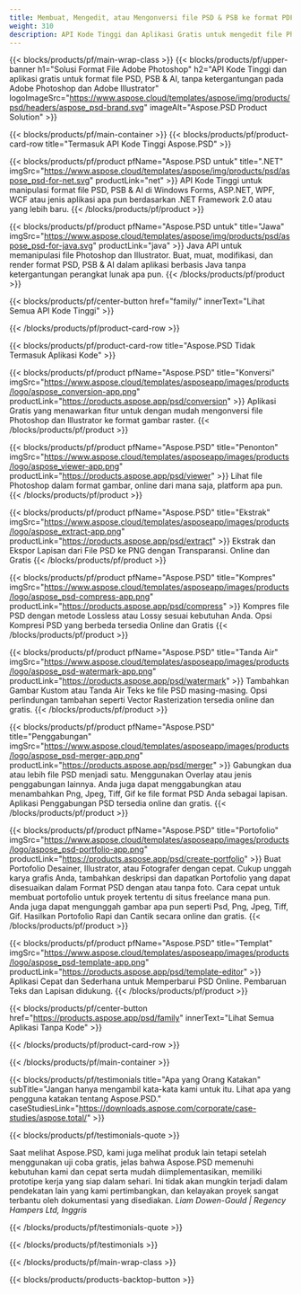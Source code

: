 ```yaml
---
title: Membuat, Mengedit, atau Mengonversi file PSD & PSB ke format PDF & gambar
weight: 310
description: API Kode Tinggi dan Aplikasi Gratis untuk mengedit file Photoshop. Kemampuan untuk memperbarui properti lapisan, menambahkan tanda air, skala putar, Konversi Raster, Flip Crop Dithering.
---
```


{{< blocks/products/pf/main-wrap-class >}}
{{< blocks/products/pf/upper-banner h1="Solusi Format File Adobe Photoshop" h2="API Kode Tinggi dan aplikasi gratis untuk format file PSD, PSB & AI, tanpa ketergantungan pada Adobe Photoshop dan Adobe Illustrator" logoImageSrc="https://www.aspose.cloud/templates/aspose/img/products/psd/headers/aspose_psd-brand.svg" imageAlt="Aspose.PSD Product Solution" >}}

{{< blocks/products/pf/main-container >}}
{{< blocks/products/pf/product-card-row title="Termasuk API Kode Tinggi Aspose.PSD" >}}

{{< blocks/products/pf/product pfName="Aspose.PSD untuk" title=".NET" imgSrc="https://www.aspose.cloud/templates/aspose/img/products/psd/aspose_psd-for-net.svg" productLink="net" >}}
API Kode Tinggi untuk manipulasi format file PSD, PSB & AI di Windows Forms, ASP.NET, WPF, WCF atau jenis aplikasi apa pun berdasarkan .NET Framework 2.0 atau yang lebih baru.
{{< /blocks/products/pf/product >}}

{{< blocks/products/pf/product pfName="Aspose.PSD untuk" title="Jawa" imgSrc="https://www.aspose.cloud/templates/aspose/img/products/psd/aspose_psd-for-java.svg" productLink="java" >}}
Java API untuk memanipulasi file Photoshop dan Illustrator. Buat, muat, modifikasi, dan render format PSD, PSB & AI dalam aplikasi berbasis Java tanpa ketergantungan perangkat lunak apa pun.
{{< /blocks/products/pf/product >}}

{{< blocks/products/pf/center-button href="family/" innerText="Lihat Semua API Kode Tinggi" >}}

{{< /blocks/products/pf/product-card-row >}}

{{< blocks/products/pf/product-card-row title="Aspose.PSD Tidak Termasuk Aplikasi Kode" >}}

{{< blocks/products/pf/product pfName="Aspose.PSD" title="Konversi" imgSrc="https://www.aspose.cloud/templates/asposeapp/images/products/logo/aspose_conversion-app.png" productLink="https://products.aspose.app/psd/conversion" >}}
Aplikasi Gratis yang menawarkan fitur untuk dengan mudah mengonversi file Photoshop dan Illustrator ke format gambar raster.
{{< /blocks/products/pf/product >}}

{{< blocks/products/pf/product pfName="Aspose.PSD" title="Penonton" imgSrc="https://www.aspose.cloud/templates/asposeapp/images/products/logo/aspose_viewer-app.png" productLink="https://products.aspose.app/psd/viewer" >}}
Lihat file Photoshop dalam format gambar, online dari mana saja, platform apa pun.
{{< /blocks/products/pf/product >}}

{{< blocks/products/pf/product pfName="Aspose.PSD" title="Ekstrak" imgSrc="https://www.aspose.cloud/templates/asposeapp/images/products/logo/aspose_extract-app.png" productLink="https://products.aspose.app/psd/extract" >}}
Ekstrak dan Ekspor Lapisan dari File PSD ke PNG dengan Transparansi. Online dan Gratis
{{< /blocks/products/pf/product >}}

{{< blocks/products/pf/product pfName="Aspose.PSD" title="Kompres" imgSrc="https://www.aspose.cloud/templates/asposeapp/images/products/logo/aspose_psd-compress-app.png" productLink="https://products.aspose.app/psd/compress" >}}
Kompres file PSD dengan metode Lossless atau Lossy sesuai kebutuhan Anda. Opsi Kompresi PSD yang berbeda tersedia Online dan Gratis
{{< /blocks/products/pf/product >}}

{{< blocks/products/pf/product pfName="Aspose.PSD" title="Tanda Air" imgSrc="https://www.aspose.cloud/templates/asposeapp/images/products/logo/aspose_psd-watermark-app.png" productLink="https://products.aspose.app/psd/watermark" >}}
Tambahkan Gambar Kustom atau Tanda Air Teks ke file PSD masing-masing. Opsi perlindungan tambahan seperti Vector Rasterization tersedia online dan gratis.
{{< /blocks/products/pf/product >}}

{{< blocks/products/pf/product pfName="Aspose.PSD" title="Penggabungan" imgSrc="https://www.aspose.cloud/templates/asposeapp/images/products/logo/aspose_psd-merger-app.png" productLink="https://products.aspose.app/psd/merger" >}}
Gabungkan dua atau lebih file PSD menjadi satu. Menggunakan Overlay atau jenis penggabungan lainnya. Anda juga dapat menggabungkan atau menambahkan Png, Jpeg, Tiff, Gif ke file format PSD Anda sebagai lapisan. Aplikasi Penggabungan PSD tersedia online dan gratis.
{{< /blocks/products/pf/product >}}

{{< blocks/products/pf/product pfName="Aspose.PSD" title="Portofolio" imgSrc="https://www.aspose.cloud/templates/asposeapp/images/products/logo/aspose_psd-portfolio-app.png" productLink="https://products.aspose.app/psd/create-portfolio" >}}
Buat Portofolio Desainer, Illustrator, atau Fotografer dengan cepat. Cukup unggah karya grafis Anda, tambahkan deskripsi dan dapatkan Portofolio yang dapat disesuaikan dalam Format PSD dengan atau tanpa foto. Cara cepat untuk membuat portofolio untuk proyek tertentu di situs freelance mana pun. Anda juga dapat mengunggah gambar apa pun seperti Psd, Png, Jpeg, Tiff, Gif. Hasilkan Portofolio Rapi dan Cantik secara online dan gratis.
{{< /blocks/products/pf/product >}}

{{< blocks/products/pf/product pfName="Aspose.PSD" title="Templat" imgSrc="https://www.aspose.cloud/templates/asposeapp/images/products/logo/aspose_psd-template-app.png" productLink="https://products.aspose.app/psd/template-editor" >}}
Aplikasi Cepat dan Sederhana untuk Memperbarui PSD Online. Pembaruan Teks dan Lapisan didukung.
{{< /blocks/products/pf/product >}}

{{< blocks/products/pf/center-button href="https://products.aspose.app/psd/family" innerText="Lihat Semua Aplikasi Tanpa Kode" >}}

{{< /blocks/products/pf/product-card-row >}}

{{< /blocks/products/pf/main-container >}}

{{< blocks/products/pf/testimonials title="Apa yang Orang Katakan" subTitle="Jangan hanya mengambil kata-kata kami untuk itu. Lihat apa yang pengguna katakan tentang Aspose.PSD." caseStudiesLink="https://downloads.aspose.com/corporate/case-studies/aspose.total/" >}}

{{< blocks/products/pf/testimonials-quote >}}
<p class="first">
 Saat melihat Aspose.PSD, kami juga melihat produk lain tetapi setelah menggunakan uji coba gratis, jelas bahwa Aspose.PSD memenuhi kebutuhan kami dan cepat serta mudah diimplementasikan, memiliki prototipe kerja yang siap dalam sehari. Ini tidak akan mungkin terjadi dalam pendekatan lain yang kami pertimbangkan, dan kelayakan proyek sangat terbantu oleh dokumentasi yang disediakan.
 <em>
  Liam Dowen-Gould | Regency Hampers Ltd, Inggris
 </em>
</p>

{{< /blocks/products/pf/testimonials-quote >}}

{{< /blocks/products/pf/testimonials >}}

{{< /blocks/products/pf/main-wrap-class >}}

{{< blocks/products/products-backtop-button >}}
